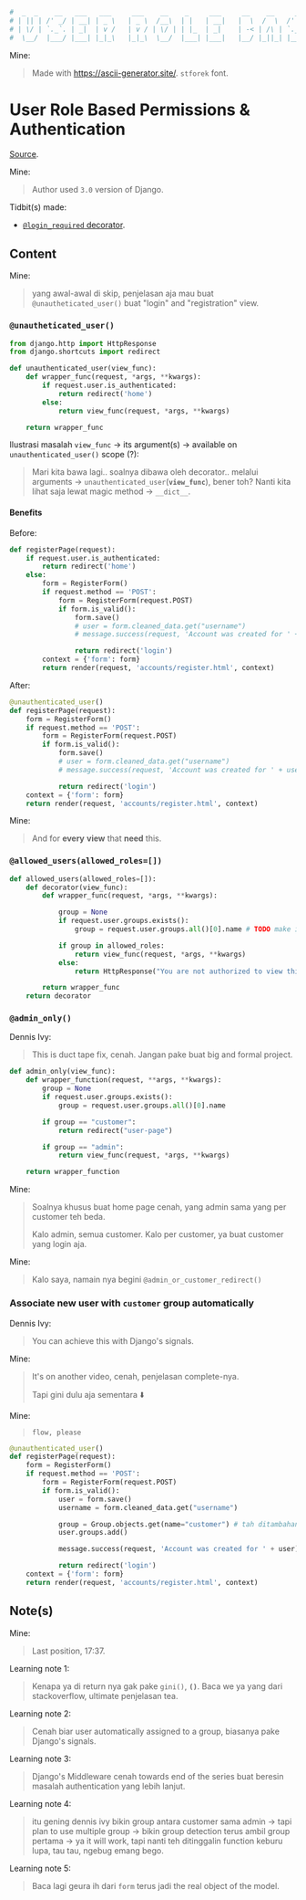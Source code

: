 
```python
#  _  _    __   ___   ___     ___    __    _     ___     __    __     __   ___   __      ___   ___   ___   __ __   _    __    __   _    __    __  _    __      __,       __    _  _   _____   _  _   ___   __  _   _____   _    ___   __    _____   _    __    __  _
# | || | /' _/ | __| | _ \   | _ \  /__\  | |   | __|   |  \  /  \  /' _/ | __| | _\    | _,\ | __| | _ \ |  V  | | | /' _/ /' _/ | |  /__\  |  \| | /' _/    (_ /_     /  \  | || | |_   _| | || | | __| |  \| | |_   _| | |  / _/  /  \  |_   _| | |  /__\  |  \| |
# | \/ | `._`. | _|  | v /   | v / | \/ | | |_  | _|    | -< | /\ | `._`. | _|  | v |   | v_/ | _|  | v / | \_/ | | | `._`. `._`. | | | \/ | | | ' | `._`.    /`X\/ |  | /\ | | \/ |   | |   | >< | | _|  | | ' |   | |   | | | \__ | /\ |   | |   | | | \/ | | | ' |
#  \__/  |___/ |___| |_|_\   |_|_\  \__/  |___| |___|   |__/ |_||_| |___/ |___| |__/    |_|   |___| |_|_\ |_| |_| |_| |___/ |___/ |_|  \__/  |_|\__| |___/   `\_/\| |  |_||_|  \__/    |_|   |_||_| |___| |_|\__|   |_|   |_|  \__/ |_||_|   |_|   |_|  \__/  |_|\__|
```

Mine:
> Made with https://ascii-generator.site/. `stforek` font.

# User Role Based Permissions & Authentication

[Source](https://www.youtube.com/watch?v=eBsc65jTKvw).

Mine:
> Author used `3.0` version of Django.

Tidbit(s) made:
- [`@login_required` decorator](../../../../_tidbits/login_required_decorator.md).

## Content

Mine:
> yang awal-awal di skip, penjelasan aja mau buat `@unautheticated_user()` buat "login" and "registration" view.

### `@unautheticated_user()`

```python
from django.http import HttpResponse
from django.shortcuts import redirect

def unauthenticated_user(view_func):
    def wrapper_func(request, *args, **kwargs):
        if request.user.is_authenticated:
            return redirect('home')
        else:
            return view_func(request, *args, **kwargs)

    return wrapper_func
```

Ilustrasi masalah `view_func` -> its argument(s) -> available on `unauthenticated_user()` scope (?):
> Mari kita bawa lagi.. soalnya dibawa oleh decorator.. melalui arguments -> `unauthenticated_user`(**`view_func`**), bener toh? Nanti kita lihat saja lewat magic method -> `__dict__`.

#### Benefits

Before:

```python
def registerPage(request):
    if request.user.is_authenticated:
        return redirect('home')
    else:
        form = RegisterForm()
        if request.method == 'POST':
            form = RegisterForm(request.POST)
            if form.is_valid():
                form.save()
                # user = form.cleaned_data.get("username")
                # message.success(request, 'Account was created for ' + user)

                return redirect('login')
        context = {'form': form}
        return render(request, 'accounts/register.html', context)
```

After:

```python
@unauthenticated_user()
def registerPage(request):
    form = RegisterForm()
    if request.method == 'POST':
        form = RegisterForm(request.POST)
        if form.is_valid():
            form.save()
            # user = form.cleaned_data.get("username")
            # message.success(request, 'Account was created for ' + user)

            return redirect('login')
    context = {'form': form}
    return render(request, 'accounts/register.html', context)
```

Mine:
> And for **every** **view** that **need** this.

### `@allowed_users(allowed_roles=[])`

```python
def allowed_users(allowed_roles=[]):
    def decorator(view_func):
        def wrapper_func(request, *args, **kwargs):

            group = None
            if request.user.groups.exists():
                group = request.user.groups.all()[0].name # TODO make it multi dong

            if group in allowed_roles:
                return view_func(request, *args, **kwargs)
            else:
                return HttpResponse("You are not authorized to view this page.")

        return wrapper_func
    return decorator
```

### `@admin_only()`

Dennis Ivy:
> This is duct tape fix, cenah. Jangan pake buat big and formal project.

```python
def admin_only(view_func):
    def wrapper_function(request, **args, **kwargs):
        group = None
        if request.user.groups.exists():
            group = request.user.groups.all()[0].name

        if group == "customer":
            return redirect("user-page")

        if group == "admin":
            return view_func(request, *args, **kwargs)

    return wrapper_function
```

Mine:
> Soalnya khusus buat home page cenah, yang admin sama yang per customer teh beda.
>
> Kalo admin, semua customer. Kalo per customer, ya buat customer yang login aja.

Mine:
> Kalo saya, namain nya begini `@admin_or_customer_redirect()`

### Associate new user with `customer` group automatically

Dennis Ivy:
> You can achieve this with Django's signals.

Mine:
> It's on another video, cenah, penjelasan complete-nya.
>
> Tapi gini dulu aja sementara ⬇️

Mine:
> `flow, please`
```python
@unauthenticated_user()
def registerPage(request):
    form = RegisterForm()
    if request.method == 'POST':
        form = RegisterForm(request.POST)
        if form.is_valid():
            user = form.save()
            username = form.cleaned_data.get("username")

            group = Group.objects.get(name="customer") # tah ditambahan ieu.
            user.groups.add()

            message.success(request, 'Account was created for ' + user)

            return redirect('login')
    context = {'form': form}
    return render(request, 'accounts/register.html', context)
```

## Note(s)

Mine:
> Last position, 17:37.

Learning note 1:
> Kenapa ya di return nya gak pake `gini()`, **`()`**. Baca we ya yang dari stackoverflow, ultimate penjelasan tea.

Learning note 2:
> Cenah biar user automatically assigned to a group, biasanya pake Django's signals.

Learning note 3:
> Django's Middleware cenah towards end of the series buat beresin masalah authentication yang lebih lanjut.

Learning note 4:
> itu gening dennis ivy bikin group antara customer sama admin -> tapi plan to use multiple group -> bikin group detection terus ambil group pertama -> ya it will work, tapi nanti teh ditinggalin function keburu lupa, tau tau, ngebug emang bego.

Learning note 5:
> Baca lagi geura ih dari `form` terus jadi the real object of the model.
